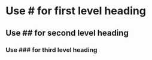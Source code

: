 <!-- YourCommment won't be visiable -->

<!-- Headings -->
#   Use #   for first  level heading
##  Use ##  for second level heading
### Use ### for third  level heading
